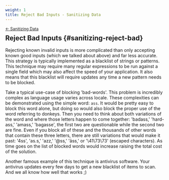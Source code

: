 ```yaml
---
weight: 1
title: Reject Bad Inputs - Sanitizing Data
---
```


<div style="font-size: 0.9em; margin-bottom: -20px;"><a href="/books/api-security/sanitizing/">&larr; Sanitizing Data</a></div>

## Reject Bad Inputs {#sanitizing-reject-bad}

Rejecting known invalid inputs is more complicated than only accepting known good inputs (which we talked about above) and far less accurate.  This strategy is typically implemented as a blacklist of strings or patterns.  This technique may require many regular expressions to be run against a single field which may also affect the speed of your application. It also means that this blacklist will require updates any time a new pattern needs to be blocked.

Take a typical use-case of blocking 'bad-words'.  This problem is incredibly complex as language usage varies across locale. These complexities can be demonstrated using the simple word: `ass`. It would be pretty easy to block this word alone, but doing so would also block the proper use of the word referring to donkeys. Then you need to think about both variations of the word and where those letters happen to come together: 'badass,' 'hard-ass,' 'amass,' 'bagasse', the first two are questionable while the second two are fine. Even if you block all of these and the thousands of other words that contain these three letters, there are still variations that would make it past: '4ss', 'as.s,' 'azz,' '@ss,' 'āss,' or '\41\73\73' (escaped characters). As time goes on the list of blocked words would increase raising the total cost of the solution.

Another famous example of this technique is antivirus software. Your antivirus updates every few days to get a new blacklist of items to scan. And we all know how well that works ;)

